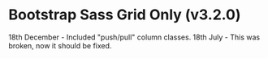 Bootstrap Sass Grid Only (v3.2.0)
==============
18th December - Included "push/pull" column classes.
18th July - This was broken, now it should be fixed.

